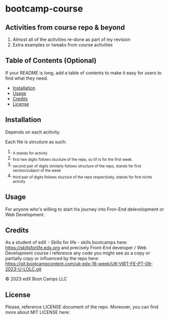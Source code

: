 # bootcamp-course

## Activities from course repo & beyond

1. Almost all of the activities re-done as part of my revision
2. Extra examples or tweaks from course activities

## Table of Contents (Optional)

If your README is long, add a table of contents to make it easy for users to find what they need.

- [Installation](#installation)
- [Usage](#usage)
- [Credits](#credits)
- [License](#license)

## Installation

Depends on each acitivity.

Each file is strcuture as such:
1. <sub>A stands for activity</sub>
2. <sub>first two digits follows stucture of the repo, so 01 is for the first week.</sub>
3. <sub>second pair of digits similarly follows structure of the repo, stands for first section/subject of the week</sub>
4. <sub>third pair of digits follows stucture of the repo respectively, stands for first niche activity</sub>

## Usage

For anyone who's willing to start his journey into Fron-End delevolopment or Web Development.

## Credits

As a student of edX - Skills for life - skills bootcamps here: https://skillsforlife.edx.org and precisely Front-End developer / Web Development course I reference any code you might see as a copy or partially copy or influenced by the repo here: https://git.bootcampcontent.com/uk-edx-16-week/UK-VIRT-FE-PT-09-2023-U-LOLC.git

© 2023 edX Boot Camps LLC
## License

Please, reference LICENSE document of the repo.
Moreover, you can find more about MIT LICENSE here: [
](https://choosealicense.com/licenses/mit/)



